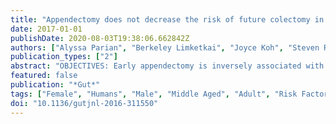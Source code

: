```yaml
---
title: "Appendectomy does not decrease the risk of future colectomy in UC: results from a large cohort and meta-analysis"
date: 2017-01-01
publishDate: 2020-08-03T19:38:06.662842Z
authors: ["Alyssa Parian", "Berkeley Limketkai", "Joyce Koh", "Steven R. Brant", "Alain Bitton", "Judy H. Cho", "Richard H. Duerr", "Dermot P. McGovern", "Deborah D. Proctor", "Miguel D. Regueiro", "John D. Rioux", "Phil Schumm", "Kent D. Taylor", "Mark S. Silverberg", "A. Hillary Steinhart", "Ruben Hernaez", "Mark Lazarev"]
publication_types: ["2"]
abstract: "OBJECTIVES: Early appendectomy is inversely associated with the development of UC. However, the impact of appendectomy on the clinical course of UC is controversial, generally favouring a milder disease course. We aim to describe the effect appendectomy has on the disease course of UC with focus on the timing of appendectomy in relation to UC diagnosis. DESIGN: Using the National Institute of Diabetes and Digestive and Kidney Diseases Inflammatory Bowel Disease Genetics Consortium database of patients with UC, the risk of colectomy was compared between patients who did and did not undergo appendectomy. In addition, we performed a meta-analysis of studies that examined the association between appendectomy and colectomy. RESULTS: 2980 patients with UC were initially included. 111 (4.4%) patients with UC had an appendectomy; of which 63 were performed prior to UC diagnosis and 48 after diagnosis. In multivariable analysis, appendectomy performed at any time was an independent risk factor for colectomy (OR 1.9, 95% CI 1.1 to 3.1), with appendectomy performed after UC diagnosis most strongly associated with colectomy (OR 2.2, 95% CI 1.1 to 4.5). An updated meta-analysis showed appendectomy performed either prior to or after UC diagnosis had no effect on colectomy rates. CONCLUSIONS: Appendectomy performed at any time in relation to UC diagnosis was not associated with a decrease in severity of disease. In fact, appendectomy after UC diagnosis may be associated with a higher risk of colectomy. These findings question the proposed use of appendectomy as treatment for UC."
featured: false
publication: "*Gut*"
tags: ["Female", "Humans", "Male", "Middle Aged", "Adult", "Risk Factors", "Young Adult", "Adolescent", "Time Factors", "Colitis", "Ulcerative", "Smoking", "Severity of Illness Index", "Databases", "Factual", "Retrospective Studies", "INFLAMMATORY BOWEL DISEASE", "ULCERATIVE COLITIS", "Appendectomy", "APPENDIX", "Colectomy", "COLORECTAL SURGERY", "*APPENDIX", "*COLORECTAL SURGERY", "*INFLAMMATORY BOWEL DISEASE", "*ULCERATIVE COLITIS", "Appendectomy/*statistics & numerical data", "Colectomy/*statistics & numerical data", "Colitis", "Ulcerative/diagnosis/*surgery"]
doi: "10.1136/gutjnl-2016-311550"
---
```


